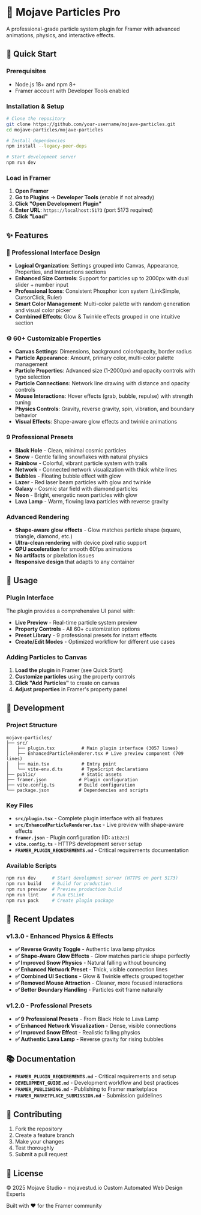 # 🌟 Mojave Particles Pro

A professional-grade particle system plugin for Framer with advanced animations, physics, and interactive effects.

## 🚀 Quick Start

### Prerequisites
- Node.js 18+ and npm 8+
- Framer account with Developer Tools enabled

### Installation & Setup
```bash
# Clone the repository
git clone https://github.com/your-username/mojave-particles.git
cd mojave-particles/mojave-particles

# Install dependencies
npm install --legacy-peer-deps

# Start development server
npm run dev
```

### Load in Framer
1. **Open Framer**
2. **Go to Plugins** → **Developer Tools** (enable if not already)
3. **Click "Open Development Plugin"**
4. **Enter URL**: `https://localhost:5173` (port 5173 required)
5. **Click "Load"**

## ✨ Features

### **🎨 Professional Interface Design**
- **Logical Organization**: Settings grouped into Canvas, Appearance, Properties, and Interactions sections
- **Enhanced Size Controls**: Support for particles up to 2000px with dual slider + number input
- **Professional Icons**: Consistent Phosphor icon system (LinkSimple, CursorClick, Ruler)
- **Smart Color Management**: Multi-color palette with random generation and visual color picker
- **Combined Effects**: Glow & Twinkle effects grouped in one intuitive section

### **⚙️ 60+ Customizable Properties**
- **Canvas Settings**: Dimensions, background color/opacity, border radius
- **Particle Appearance**: Amount, primary color, multi-color palette management
- **Particle Properties**: Advanced size (1-2000px) and opacity controls with type selection
- **Particle Connections**: Network line drawing with distance and opacity controls
- **Mouse Interactions**: Hover effects (grab, bubble, repulse) with strength tuning
- **Physics Controls**: Gravity, reverse gravity, spin, vibration, and boundary behavior
- **Visual Effects**: Shape-aware glow effects and twinkle animations

### **9 Professional Presets**
- **Black Hole** - Clean, minimal cosmic particles
- **Snow** - Gentle falling snowflakes with natural physics
- **Rainbow** - Colorful, vibrant particle system with trails
- **Network** - Connected network visualization with thick white lines
- **Bubbles** - Floating bubble effect with glow
- **Lazer** - Red laser beam particles with glow and twinkle
- **Galaxy** - Cosmic star field with diamond particles
- **Neon** - Bright, energetic neon particles with glow
- **Lava Lamp** - Warm, flowing lava particles with reverse gravity

### **Advanced Rendering**
- **Shape-aware glow effects** - Glow matches particle shape (square, triangle, diamond, etc.)
- **Ultra-clean rendering** with device pixel ratio support
- **GPU acceleration** for smooth 60fps animations
- **No artifacts** or pixelation issues
- **Responsive design** that adapts to any container

## 🎨 Usage

### **Plugin Interface**
The plugin provides a comprehensive UI panel with:
- **Live Preview** - Real-time particle system preview
- **Property Controls** - All 60+ customization options
- **Preset Library** - 9 professional presets for instant effects
- **Create/Edit Modes** - Optimized workflow for different use cases

### **Adding Particles to Canvas**
1. **Load the plugin** in Framer (see Quick Start)
2. **Customize particles** using the property controls
3. **Click "Add Particles"** to create on canvas
4. **Adjust properties** in Framer's property panel

## 🔧 Development

### **Project Structure**
```
mojave-particles/
├── src/
│   ├── plugin.tsx          # Main plugin interface (3057 lines)
│   ├── EnhancedParticleRenderer.tsx # Live preview component (709 lines)
│   ├── main.tsx            # Entry point
│   └── vite-env.d.ts       # TypeScript declarations
├── public/                 # Static assets
├── framer.json            # Plugin configuration
├── vite.config.ts         # Build configuration
└── package.json           # Dependencies and scripts
```

### **Key Files**
- **`src/plugin.tsx`** - Complete plugin interface with all features
- **`src/EnhancedParticleRenderer.tsx`** - Live preview with shape-aware effects
- **`framer.json`** - Plugin configuration (ID: `a1b2c3`)
- **`vite.config.ts`** - HTTPS development server setup
- **`FRAMER_PLUGIN_REQUIREMENTS.md`** - Critical requirements documentation

### **Available Scripts**
```bash
npm run dev      # Start development server (HTTPS on port 5173)
npm run build    # Build for production
npm run preview  # Preview production build
npm run lint     # Run ESLint
npm run pack     # Create plugin package
```

## 🎯 Recent Updates

### **v1.3.0 - Enhanced Physics & Effects**
- **✅ Reverse Gravity Toggle** - Authentic lava lamp physics
- **✅ Shape-Aware Glow Effects** - Glow matches particle shape perfectly
- **✅ Improved Snow Physics** - Natural falling without bouncing
- **✅ Enhanced Network Preset** - Thick, visible connection lines
- **✅ Combined UI Sections** - Glow & Twinkle effects grouped together
- **✅ Removed Mouse Attraction** - Cleaner, more focused interactions
- **✅ Better Boundary Handling** - Particles exit frame naturally

### **v1.2.0 - Professional Presets**
- **✅ 9 Professional Presets** - From Black Hole to Lava Lamp
- **✅ Enhanced Network Visualization** - Dense, visible connections
- **✅ Improved Snow Effect** - Realistic falling physics
- **✅ Authentic Lava Lamp** - Reverse gravity for rising bubbles

## 📚 Documentation

- **`FRAMER_PLUGIN_REQUIREMENTS.md`** - Critical requirements and setup
- **`DEVELOPMENT_GUIDE.md`** - Development workflow and best practices
- **`FRAMER_PUBLISHING.md`** - Publishing to Framer marketplace
- **`FRAMER_MARKETPLACE_SUBMISSION.md`** - Submission guidelines

## 🤝 Contributing

1. Fork the repository
2. Create a feature branch
3. Make your changes
4. Test thoroughly
5. Submit a pull request

## 📄 License

© 2025 Mojave Studio - mojavestud.io
Custom Automated Web Design Experts

Built with ❤️ for the Framer community
